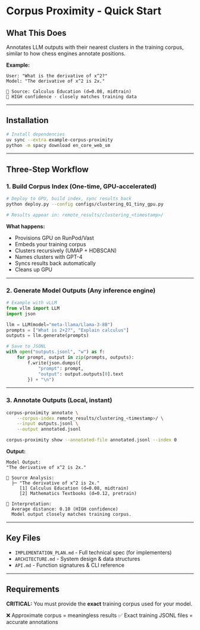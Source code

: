 # Corpus Proximity - Quick Start

## What This Does

Annotates LLM outputs with their nearest clusters in the training corpus, similar to how chess engines annotate positions.

**Example:**
```
User: "What is the derivative of x^2?"
Model: "The derivative of x^2 is 2x."

📍 Source: Calculus Education (d=0.08, midtrain)
🎯 HIGH confidence - closely matches training data
```

---

## Installation

```bash
# Install dependencies
uv sync --extra example-corpus-proximity
python -m spacy download en_core_web_sm
```

---

## Three-Step Workflow

### 1. Build Corpus Index (One-time, GPU-accelerated)

```bash
# Deploy to GPU, build index, sync results back
python deploy.py --config configs/clustering_01_tiny_gpu.py

# Results appear in: remote_results/clustering_<timestamp>/
```

**What happens:**
- Provisions GPU on RunPod/Vast
- Embeds your training corpus
- Clusters recursively (UMAP + HDBSCAN)
- Names clusters with GPT-4
- Syncs results back automatically
- Cleans up GPU

---

### 2. Generate Model Outputs (Any inference engine)

```python
# Example with vLLM
from vllm import LLM
import json

llm = LLM(model="meta-llama/Llama-3-8B")
prompts = ["What is 2+2?", "Explain calculus"]
outputs = llm.generate(prompts)

# Save to JSONL
with open("outputs.jsonl", "w") as f:
    for prompt, output in zip(prompts, outputs):
        f.write(json.dumps({
            "prompt": prompt,
            "output": output.outputs[0].text
        }) + "\n")
```

---

### 3. Annotate Outputs (Local, instant)

```bash
corpus-proximity annotate \
    --corpus-index remote_results/clustering_<timestamp>/ \
    --input outputs.jsonl \
    --output annotated.jsonl

corpus-proximity show --annotated-file annotated.jsonl --index 0
```

**Output:**
```
Model Output:
"The derivative of x^2 is 2x."

📍 Source Analysis:
  ├─ "The derivative of x^2 is 2x."
     [1] Calculus Education (d=0.08, midtrain)
     [2] Mathematics Textbooks (d=0.12, pretrain)

🎯 Interpretation:
  Average distance: 0.10 (HIGH confidence)
  Model output closely matches training corpus.
```

---

## Key Files

- `IMPLEMENTATION_PLAN.md` - Full technical spec (for implementers)
- `ARCHITECTURE.md` - System design & data structures
- `API.md` - Function signatures & CLI reference

---

## Requirements

**CRITICAL:** You must provide the **exact** training corpus used for your model.

❌ Approximate corpus = meaningless results
✅ Exact training JSONL files = accurate annotations
